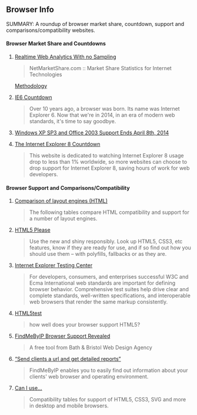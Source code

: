 ## Browser Info

SUMMARY: A roundup of browser market share, countdown, support and comparisons/compatibility websites.

#### Browser Market Share and Countdowns

1.  [Realtime Web Analytics With no Sampling][Web Analytics]

    > NetMarketShare.com ::  Market Share Statistics for Internet Technologies

    [Methodology][]

2.  [IE6 Countdown][]

    > Over 10 years ago, a browser was born. Its name was Internet Explorer 6. Now that we're in 2014, in an era of modern web standards, it's time to say goodbye.

3.  [Windows XP SP3 and Office 2003 Support Ends April 8th, 2014][Windows XP]

    >

4.  [The Internet Explorer 8 Countdown][IE8 Countdown]

    > This website is dedicated to watching Internet Explorer 8 usage drop to less than 1% worldwide, so more websites can choose to drop support for Internet Explorer 8, saving hours of work for web developers.

#### Browser Support and Comparisons/Compatibility

1.  [Comparison of layout engines (HTML)][Layout Engines]

    > The following tables compare HTML compatibility and support for a number of layout engines.

2.  [HTML5 Please][]

    > Use the new and shiny responsibly. Look up HTML5, CSS3, etc features, know if they are ready for use, and if so find out how you should use them – with polyfills, fallbacks or as they are.

3.  [Internet Explorer Testing Center][IE Testing Center]

    > For developers, consumers, and enterprises successful W3C and Ecma International web standards are important for defining browser behavior. Comprehensive test suites help drive clear and complete standards, well-written specifications, and interoperable web browsers that render the same markup consistently.

4.  [HTML5test][]

    > how well does your browser support HTML5?

5.  [FindMeByIP Browser Support Revealed][Revealed]

    > A free tool from Bath & Bristol Web Design Agency

6.  [“Send clients a url and get detailed reports”][Send Clients]

    > FindMeByIP enables you to easily find out information about your clients' web browser and operating environment.

7.  [Can I use...][]

    > Compatibility tables for support of HTML5, CSS3, SVG and more in desktop and mobile browsers.



[Web Analytics]:        http://www.netmarketshare.com/browser-market-share.aspx?qprid=2&qpcustomd=0
[Methodology]:          http://www.netmarketshare.com/faq.aspx#Methodology
[IE6 Countdown]:        http://www.modern.ie/ie6countdown
[Windows XP]:           http://www.microsoft.com/en-us/windows/enterprise/endofsupport.aspx
[IE8 Countdown]:        http://theie8countdown.com/

[Layout Engines]:       http://en.wikipedia.org/wiki/Comparison_of_layout_engines_%28HTML%29
[HTML5 Please]:         http://html5please.com/
[IE Testing Center]:    http://samples.msdn.microsoft.com/ietestcenter/
[HTML5test]:            http://html5test.com/
[Revealed]:             http://fmbip.com/
[Send Clients]:         http://fmbip.com/get-started/
[Can I use...]:         http://caniuse.com/
